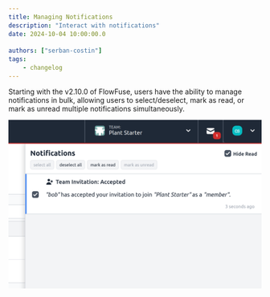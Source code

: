 ```yaml
---
title: Managing Notifications
description: "Interact with notifications"
date: 2024-10-04 10:00:00.0

authors: ["serban-costin"]
tags:
    - changelog
---
```


Starting with the v2.10.0 of FlowFuse, users have the ability to manage notifications in bulk, allowing users to select/deselect, mark as read, or mark as unread multiple notifications simultaneously.

![bulk-notifications.png](images/bulk-notifications.png)
